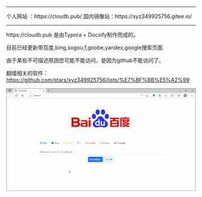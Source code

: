 <hr/>
个人网站 ：https://cloudb.pub/
国内镜像站：https://xyz349925756.gitee.io/
<hr />
https://cloudb.pub 是由Typora + Docsify制作而成的。 

目前已经更新带百度,bing,sogou,f,goobe,yandex,google搜索页面.

由于某些不可描述原因您可能不能访问，是因为github不能访问了。

翻墙相关的软件：https://github.com/stars/xyz349925756/lists/%E7%BF%BB%E5%A2%99

![img](https://github.com/xyz349925756/search_index/blob/main/myweb.gif)
